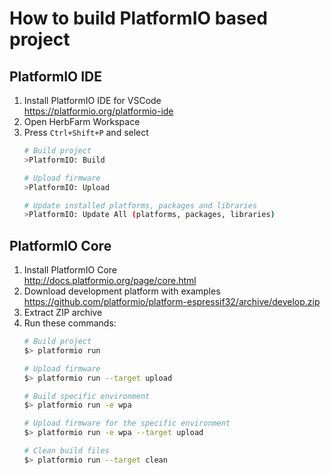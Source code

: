 How to build PlatformIO based project
=====================================
## PlatformIO IDE
1. Install PlatformIO IDE for VSCode  
   <https://platformio.org/platformio-ide>
2. Open HerbFarm Workspace 
3. Press `Ctrl+Shift+P` and select
    ```bash
    # Build project
    >PlatformIO: Build

    # Upload firmware
    >PlatformIO: Upload

    # Update installed platforms, packages and libraries
    >PlatformIO: Update All (platforms, packages, libraries)
    ```

## PlatformIO Core
1. Install PlatformIO Core  
   <http://docs.platformio.org/page/core.html>
2. Download development platform with examples  
   <https://github.com/platformio/platform-espressif32/archive/develop.zip>
3. Extract ZIP archive
4. Run these commands:
    ```bash
    # Build project
    $> platformio run

    # Upload firmware
    $> platformio run --target upload

    # Build specific environment
    $> platformio run -e wpa

    # Upload firmware for the specific environment
    $> platformio run -e wpa --target upload

    # Clean build files
    $> platformio run --target clean
    ```
